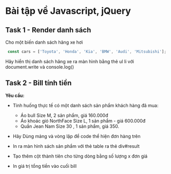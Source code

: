# Bài tập về Javascript, jQuery


## Task 1 - Render danh sách

Cho một biến danh sách hãng xe hơi

```js
 const cars = ['Toyota', 'Honda', 'Kia', 'BMW', 'Audi', 'Mitsubishi'];

```

Hãy hiển thị danh sách hãng xe ra màn hình bằng thẻ ul li với document.write và console.log()



## Task 2 - Bill tính tiền

**Yêu cầu:**

- Tính huống thực tế có một danh sách sản phẩm khách hàng đã mua: 

    + Áo bull Size M, 2 sản phẩm, giá 160.000đ
    + Áo khoác gió NorthFace Size L, 1 sản phẩm - giá 
    600.000đ
    + Quần Jean Nam Size 30 , 1 sản phẩm, giá 350.
    
- Hãy Dùng mảng và vòng lặp để code thể hiện đơn hàng trên
- In ra màn hình sách sản phẩm với thẻ table ra thẻ div#result
- Tạo thêm cột thành tiên cho từng dòng bằng số lượng x đơn  giá
- In giá trị tổng tiền vào cuối bill